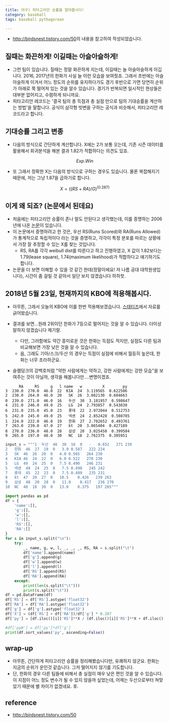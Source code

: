```yaml
---
title: 야구) 피타고리안 승률을 알아봅시다!
category: baseball
tags: baseball pythagorean

---
```


- <http://birdsnest.tistory.com/50>의 내용을 참고하여 작성되었습니다. 

## 질때는 화끈하게! 이길때는 아슬아슬하게!

- 그런 팀이 있습니다. 질때는 정말 화끈하게 지는데, 이길때는 늘 아슬아슬하게 이깁니다. 2016, 2017년의 한화가 사실 늘 이런 모습을 보여줬죠. 그래서 초반에는 아슬아슬하게 이겨서 어느 정도의 순위를 유지하다가도 경기 후반으로 가면 당연히 순위가 아래로 쭉 떨어져 있는 것을 알수 있습니다. 경기가 반복되면 일시적인 현상들은 대부분 없어지고, 수렴하게 되니까요. 
- 피타고리안 레코드는 '결국 팀의 총 득점과 총 실점 만으로 팀의 기대승률을 계산하는 방법'을 말합니다. 공식이 삼각형 빗변을 구하는 공식과 비슷해서, 피타고리안 레코드라고 합니다. 

## 기대승률 그리고 변종

- 다음의 방식으로 간단하게 계산합니다. X에는 2가 보통 오는데, 기존 시즌 데이터를 활용해서 회귀분석을 해본 결과 1.82가 적합하다는 의견도 있죠. 

$$
Exp. Win% = RS(Run Scored)^X / (RS^X+RA(Run ALlowed)^X)
$$

- 또 그래서 정확한 X는 다음의 방식으로 구하는 경우도 있습니다. 물론 복잡해지기 때문에, 저는 그냥 1.87을 곱하기로 합니다. 

$$
X = ((RS+RA) / G)^(0.287)
$$


## 이게 왜 되죠? (논문에서 된데요)

- 처음에는 피타고리안 승률이 존나 말도 안된다고 생각했는데, 이를 증명하는 2006년에 나온 [논문](https://arxiv.org/abs/math/0509698v4)이 있습니다. 
- 이 논문에서 증명하려고 한 것은, 우선 RS(Runs Scored)와 RA(Runs Allowed)가 통계적으로 독립적이다 라는 것을 증명하고, 각각이 특정 분포를 따르는 상황에서 가장 잘 추정할 수 있는 X를 찾는 것입니다. 
    - RS, RA를 각각 weibull dist를 따른다고 하고 진행하였고, X 값이 1.82보다는 1.79(lease square), 1.74(maximum likelihood)가 적합하다고 얘기하기도 합니다. 
- 논문을 더 보면 이해할 수 있을 것 같긴 한데(정말이에요! 저 나름 공대 대학원생입니다), 시간이 좀 걸릴 것 같아서 일단 보지 않겠습니다 하하핫. 

## 2018년 5월 23일, 현재까지의 KBO에 적용해봅시다. 

- 아무튼, 그래서 오늘의 KBO에 이를 한번 적용해보겠습니다. [스태티즈](http://www.statiz.co.kr/main.php)에서 자료를 긁어왔습니다. 

- 결과를 보면...원래 2위이던 한화가 7등으로 떨어지는 것을 알 수 있습니다. 더이상 말하지 않겠습니다 제기랄. 
    - 다만, 그러함에도 약간 흥미로운 것은 한화는 득점도 적지만, 실점도 다른 팀과 비교해보면 가장 낮은 것을 알 수 있습니다. 
    - 음, 그래도 기아/스크/두산 의 경우는 득점이 실점에 비해서 월등히 높은데, 한화는 너무 초라하군요. 
- 슬램덩크의 강백호처럼 "약한 사람에게는 약하고, 강한 사람에게는 강한 모습"을 보여주는 것이 아닐까, 생각을 해봅니다만....변명이겠죠. 

```
      RA     RS     g   l name   w         X        py
3  230.0  270.0  46.0  22  KIA  24  3.119565  0.622506
2  230.0  264.0  46.0  20   SK  26  3.082130  0.604663
0  239.0  271.0  46.0  16   두산  30  3.181957  0.598647
4  231.0  246.0  49.0  25   LG  24  2.793857  0.543830
6  231.0  235.0  45.0  23   롯데  22  2.972044  0.512753
5  242.0  245.0  49.0  25   넥센  24  2.852428  0.508785
1  224.0  222.0  46.0  19   한화  27  2.782652  0.493761
7  263.0  239.0  47.0  27   kt  20  3.065404  0.427189
8  270.0  236.0  48.0  28   삼성  20  3.025458  0.399584
9  265.0  197.0  48.0  30   NC  18  2.762375  0.305951
```

```python
input_s = """1	두산	46	30	16	0	-	0.652	271	239
2	한화	46	27	19	0	3.0	0.587	222	224
3	SK	46	26	20	0	4.0	0.565	264	230
4	KIA	46	24	22	0	6.0	0.522	270	230
5	LG	49	24	25	0	7.5	0.490	246	231
5	넥센	49	24	25	0	7.5	0.490	245	242
7	롯데	45	22	23	0	7.5	0.489	235	231
8	kt	47	20	27	0	10.5	0.426	239	263
9	삼성	48	20	28	0	11.0	0.417	236	270
10	NC	48	18	30	0	13.0	0.375	197	265"""

import pandas as pd
df = {
    'name':[],
    'g':[],
    'w':[],
    'l':[],
    'RS':[],
    'RA':[]
}
for s in input_s.split("\n"):
    try:
        _, name, g, w, l, _, _, _, RS, RA = s.split("\t")
        df['name'].append(name)
        df['g'].append(g)
        df['w'].append(w)
        df['l'].append(l)
        df['RS'].append(RS)
        df['RA'].append(RA)
    except:
        print(len(s.split("\t")))
        print(s.split("\t"))
df = pd.DataFrame(df)
df['RS'] = df['RS'].astype('float32')
df['RA'] = df['RA'].astype('float32')
df['g'] = df['g'].astype('float32')
df['X'] = (df['RS'] + df['RA'])/df['g'] * 0.287
df['py'] = [df.iloc()[i]['RS']**X / (df.iloc()[i]['RS']**X + df.iloc()[i]['RA']**X) for i, X in enumerate(df['X'])]

#df['pyW'] = df['py']*df['g']
print(df.sort_values('py', ascending=False))
```

## wrap-up

- 아무튼, 간단하게 피타고리안 승률을 정리해봤습니다만, 유쾌하지 않군요. 한화는 지금의 순위가 운인것 같습니다. 그저 떨어지지 않기를 기도합니다. 
- 단, 한화의 경우 다른 팀들에 비해서 총 실점이 매우 낮은 편인 것을 알 수 있습니다. 이 지점이 어느 정도 변수가 될 수 있지 않을까 싶었는데, 어제는 두산으로부터 쳐맞았기 때문에 별 차이가 없겠네요. 후. 

## reference 

- <http://birdsnest.tistory.com/50>